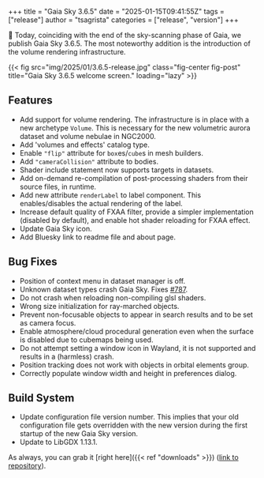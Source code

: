 +++
title = "Gaia Sky 3.6.5"
date = "2025-01-15T09:41:55Z"
tags = ["release"]
author = "tsagrista"
categories = ["release", "version"]
+++

📢 Today, coinciding with the end of the sky-scanning phase of Gaia, we publish Gaia Sky 3.6.5. The most noteworthy addition is the introduction of the volume rendering infrastructure.

{{< fig src="img/2025/01/3.6.5-release.jpg" class="fig-center fig-post" title="Gaia Sky 3.6.5 welcome screen." loading="lazy" >}}

<!--more-->

## Features
- Add support for volume rendering. The infrastructure is in place with a new archetype `Volume`. This is necessary for the new volumetric aurora dataset and volume nebulae in NGC2000.
- Add 'volumes and effects' catalog type.
- Enable `"flip"` attribute for `box`es/`cube`s in mesh builders.
- Add `"cameraCollision"` attribute to bodies.
- Shader include statement now supports targets in datasets.
- Add on-demand re-compilation of post-processing shaders from their source files, in runtime.
- Add new attribute `renderLabel` to label component. This enables/disables the actual rendering of the label.
- Increase default quality of FXAA filter, provide a simpler implementation (disabled by default), and enable hot shader reloading for FXAA effect.
- Update Gaia Sky icon.
- Add Bluesky link to readme file and about page.

## Bug Fixes
- Position of context menu in dataset manager is off.
- Unknown dataset types crash Gaia Sky. Fixes [#787](https://codeberg.org/gaiasky/gaiasky/issues/787).
- Do not crash when reloading non-compiling glsl shaders.
- Wrong size initialization for ray-marched objects.
- Prevent non-focusable objects to appear in search results and to be set as camera focus.
- Enable atmosphere/cloud procedural generation even when the surface is disabled due to cubemaps being used.
- Do not attempt setting a window icon in Wayland, it is not supported and results in a (harmless) crash.
- Position tracking does not work with objects in orbital elements group.
- Correctly populate window width and height in preferences dialog.

## Build System
- Update configuration file version number. This implies that your old configuration file gets overridden with the new version during the first startup of the new Gaia Sky version.
- Update to LibGDX 1.13.1.


As always, you can grab it [right here]({{< ref "downloads" >}}) ([link to repository](https://gaia.ari.uni-heidelberg.de/gaiasky/releases/3.6.5.a7ae14f4d)).
